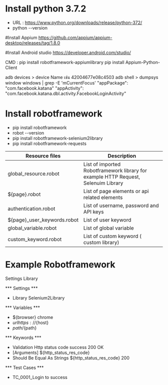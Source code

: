 # Install python 3.7.2
 - URL : https://www.python.org/downloads/release/python-372/
 - python --version

#Install Appium
https://github.com/appium/appium-desktop/releases/tag/1.8.0

#Install Android studio
https://developer.android.com/studio/

CMD : pip install robotframework-appiumlibrary
pip install Appium-Python-Client

adb devices  > device Name เช่น 42004677e08c4503 
adb shell  > dumpsys window windows | grep -E 'mCurrentFocus'
"appPackage": "com.facebook.katana"
"appActivity": "com.facebook.katana.dbl.activity.FacebookLoginActivity"


# Install robotframework
 - pip install robotframework
 - robot --version
 - pip install robotframework-selenium2library
 - pip install robotframework-requests

| Resource files | Description |
| ------ | ------ |
| global_resource.robot | List of imported Robotframework library for example HTTP Request, Selenuim Library |
| ${page}.robot | List of page elements or api related elements |
| authentication.robot | List of username, password and API keys |
| ${page}_user_keywords.robot | List of user keyword |
| global_variable.robot | List of global variable |
| custom_keyword.robot | List of custom keyword ( custom library) |

# Example Robotframework

Settings Library

*** Settings ***
 - Library    Selenium2Library

*** Variables ***
 - ${browser}    chrome
 - ${url}        https://${host}
 - ${path}       /${path}

*** Keywords ***
 - Validation Http status code success 200 OK
 -  [Arguments]                   ${http_status_res_code}
 -  Should Be Equal As Strings    ${http_status_res_code}    200

*** Test Cases ***
 - TC_0001_Login to success
  